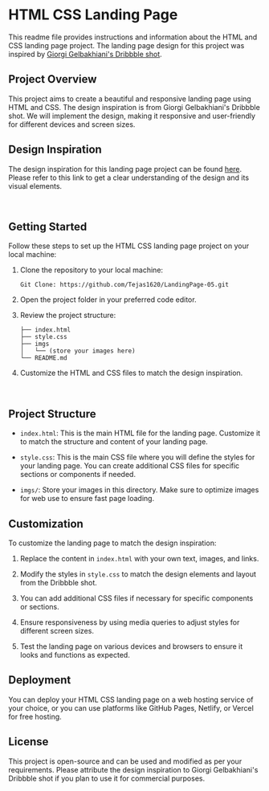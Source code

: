 # HTML CSS Landing Page

This readme file provides instructions and information about the HTML and CSS landing page project. The landing page design for this project was inspired by [Giorgi Gelbakhiani's Dribbble shot](https://dribbble.com/shots/3883203-Fenix/attachments/882492).

## Project Overview

This project aims to create a beautiful and responsive landing page using HTML and CSS. The design inspiration is from Giorgi Gelbakhiani's Dribbble shot. We will implement the design, making it responsive and user-friendly for different devices and screen sizes.

## Design Inspiration

The design inspiration for this landing page project can be found [here](https://dribbble.com/shots/3883203-Fenix/attachments/882492). Please refer to this link to get a clear understanding of the design and its visual elements.

<p>&nbsp</p>

## Getting Started

Follow these steps to set up the HTML CSS landing page project on your local machine:

1. Clone the repository to your local machine:
   
    ```
    Git Clone: https://github.com/Tejas1620/LandingPage-05.git
    ```

3. Open the project folder in your preferred code editor.
4. Review the project structure:

   ```tree
   ├── index.html
   ├── style.css
   ├── imgs
   │   └── (store your images here)
   └── README.md
   ```

5. Customize the HTML and CSS files to match the design inspiration.

<p>&nbsp</p>

## Project Structure

- `index.html`: This is the main HTML file for the landing page. Customize it to match the structure and content of your landing page.

- `style.css`: This is the main CSS file where you will define the styles for your landing page. You can create additional CSS files for specific sections or components if needed.

- `imgs/`: Store your images in this directory. Make sure to optimize images for web use to ensure fast page loading.

## Customization

To customize the landing page to match the design inspiration:

1. Replace the content in `index.html` with your own text, images, and links.

2. Modify the styles in `style.css` to match the design elements and layout from the Dribbble shot.

3. You can add additional CSS files if necessary for specific components or sections.

4. Ensure responsiveness by using media queries to adjust styles for different screen sizes.

5. Test the landing page on various devices and browsers to ensure it looks and functions as expected.

## Deployment

You can deploy your HTML CSS landing page on a web hosting service of your choice, or you can use platforms like GitHub Pages, Netlify, or Vercel for free hosting.

## License

This project is open-source and can be used and modified as per your requirements. Please attribute the design inspiration to Giorgi Gelbakhiani's Dribbble shot if you plan to use it for commercial purposes.
